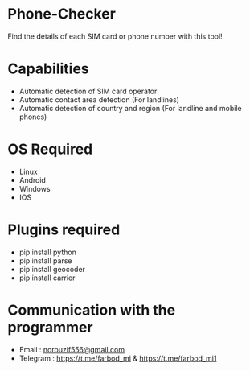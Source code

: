 # Phone-Checker
Find the details of each SIM card or phone number with this tool!

# Capabilities
- Automatic detection of SIM card operator
- Automatic contact area detection
 (For landlines)
- Automatic detection of country and region
 (For landline and mobile phones)

# OS Required
- Linux
- Android
- Windows
- IOS

# Plugins required
- pip install python
- pip install parse
- pip install geocoder
- pip install carrier

# Communication with the programmer
- Email : norouzif556@gmail.com
- Telegram : https://t.me/farbod_mi & https://t.me/farbod_mi1
